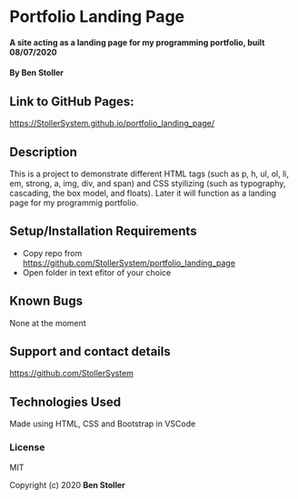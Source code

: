 # Portfolio Landing Page

#### A site acting as a landing page for my programming portfolio, built 08/07/2020
#### By Ben Stoller

## Link to GitHub Pages:

https://StollerSystem.github.io/portfolio_landing_page/

## Description

This is a project to demonstrate different HTML tags (such as p, h, ul, ol, li, em, strong, a, img, div, and span) and CSS styilizing (such as typography, cascading, the box model, and floats). Later it will function as a landing page for my programmig portfolio. 

## Setup/Installation Requirements

* Copy repo from https://github.com/StollerSystem/portfolio_landing_page
* Open folder in text efitor of your choice

## Known Bugs

None at the moment 

## Support and contact details

https://github.com/StollerSystem

## Technologies Used

Made using HTML, CSS and Bootstrap in VSCode

### License

MIT

Copyright (c) 2020 **Ben Stoller**